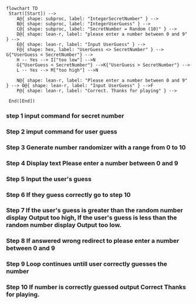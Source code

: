 ```mermaid
flowchart TD
 Start([Start]) --> 
    A@{ shape: subproc, label: "IntegerSecretNumber" } -->
    B@{ shape: subproc, label: "IntegerUserGuess" } -->
    C@{ shape: subproc, label: "SecretNumber = Random (10)" } --> 
    D@{ shape: lean-r, label: "please enter a number between 0 and 9" } -->
    E@{ shape: lean-r, label: "Input UserGuess" } -->
    F@{ shape: hex, label: "UserGuess <> SecretNumber" } --> G{"UserGuess < SecretNumber"} -->
    H -- Yes --> I["too low"] -->N
    G{"UserGuess < SecretNumber"} -->K{"UserGuess > SecretNumber"} -->
    L -- Yes --> M["too high"] -->N
   
    N@{ shape: lean-r, label: "Please enter a number between 0 and 9" } --> O@{ shape: lean-r, label: "Input UserGuess" } -->F
    P@{ shape: lean-r, label: "Correct. Thanks for playing" } -->

 End([End])
```
### step 1 input command for secret number
### Step 2 imput command for user guess
### Step 3 Generate number randomizer with a range from 0 to 10
### Step 4 Display text Please enter a number between 0 and 9
### Step 5 Input the user's guess
### Step 6 If they guess correctly go to step 10
### Step 7 If the user's guess is greater than the random number display Output too high, If the user's guess is less than the random number display Output too low.
### Step 8 If answered wrong redirect to please enter a number between 0 and 9
### Step 9 Loop continues untill user correctly guesses the number
### Step 10 If number is correctly guessed output Correct Thanks for playing.


    

